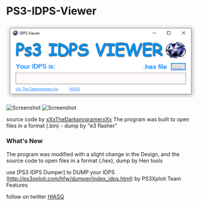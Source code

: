 # PS3-IDPS-Viewer


![Screenshot](idps.png)

![Screenshot](https://img.shields.io/badge/IDPS-V1-blue.svg)  ![Screenshot](https://img.shields.io/badge/FILE-.HEX-red.svg)


source code by [xXxTheDarkprogramerxXx](https://github.com/xXxTheDarkprogramerxXx)
The program was built to open files in a format (.bin) - dump by "e3 flasher"

### What's New

The program was modified with a slight change in the Design, and the source code to open files in a format (.hex), dump by Hen tools 

use [PS3 IDPS Dumper] to DUMP your IDPS (http://ps3xploit.com/hfw/dumper/index_idps.html) by PS3Xploit Team Features

follow on twitter [HIASQ](https://twitter.com/HIASQ2)
